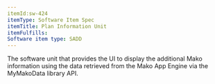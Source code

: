 ```yaml
---
itemId:sw-424
itemType: Software Item Spec
itemTitle: Plan Information Unit
itemFulfills: 
Software item type: SADD
---
```

The software unit that provides the UI to display the additional Mako information using the data retrieved from the Mako App Engine via the MyMakoData library API.